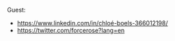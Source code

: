 Guest:
 - https://www.linkedin.com/in/chloé-boels-366012198/
 - https://twitter.com/forcerose?lang=en
